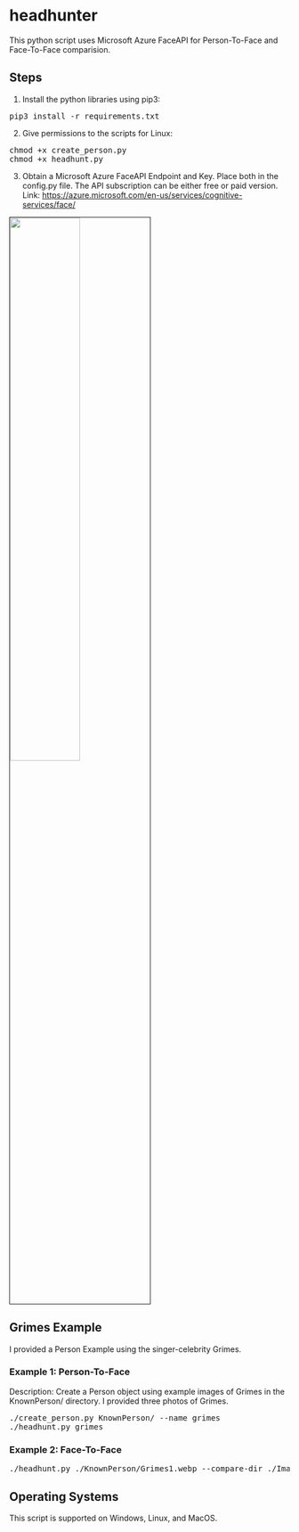 # headhunter
This python script uses Microsoft Azure FaceAPI for Person-To-Face and Face-To-Face comparision. 

## Steps
1. Install the python libraries using pip3:
<pre>
pip3 install -r requirements.txt
</pre>

2. Give permissions to the scripts for Linux:
<pre>
chmod +x create_person.py
chmod +x headhunt.py
</pre>

3. Obtain a Microsoft Azure FaceAPI Endpoint and Key. Place both in the config.py file. The API subscription can be either free or paid version. 
Link: https://azure.microsoft.com/en-us/services/cognitive-services/face/

<img src="https://i.imgur.com/YDRUT2u.png" width="50%" height="50%" border="1" />

## Grimes Example
I provided a Person Example using the singer-celebrity Grimes. 
### Example 1: Person-To-Face
Description: Create a Person object using example images of Grimes in the KnownPerson/ directory. I provided three photos of Grimes. 
<pre>
./create_person.py KnownPerson/ --name grimes
./headhunt.py grimes 
</pre>

### Example 2: Face-To-Face
<pre>
./headhunt.py ./KnownPerson/Grimes1.webp --compare-dir ./Images
</pre>

## Operating Systems
This script is supported on Windows, Linux, and MacOS.
